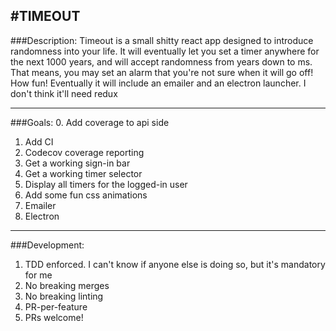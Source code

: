 #TIMEOUT
---------------
###Description:
Timeout is a small shitty react app designed to introduce randomness into your life.
It will eventually let you set a timer anywhere for the next 1000 years, and will accept randomness from years down to ms.
That means, you may set an alarm that you're not sure when it will go off! How fun! Eventually it will include an emailer and an electron launcher.
I don't think it'll need redux

---------------
###Goals:
0. Add coverage to api side
1. Add CI
2. Codecov coverage reporting
3. Get a working sign-in bar
4. Get a working timer selector
5. Display all timers for the logged-in user
6. Add some fun css animations
7. Emailer
8. Electron

---------------
###Development:
1. TDD enforced. I can't know if anyone else is doing so, but it's mandatory for me
2. No breaking merges
3. No breaking linting
4. PR-per-feature
5. PRs welcome!

